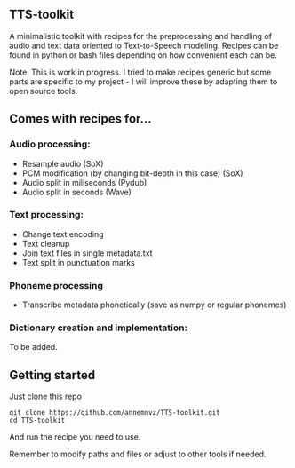 ## TTS-toolkit
A minimalistic toolkit with recipes for the preprocessing and handling of audio and text data oriented to Text-to-Speech modeling. Recipes can be found in python or bash files depending on how convenient each can be.

Note: This is work in progress. I tried to make recipes generic but some parts are specific to my project - I will improve these by adapting them to open source tools.

## Comes with recipes for...
### Audio processing:
- Resample audio (SoX)
- PCM modification (by changing bit-depth in this case) (SoX)
- Audio split in miliseconds (Pydub)
- Audio split in seconds (Wave)

### Text processing:
- Change text encoding
- Text cleanup 
- Join text files in single metadata.txt
- Text split in punctuation marks 

### Phoneme processing
- Transcribe metadata phonetically (save as numpy or regular phonemes)

### Dictionary creation and implementation:
To be added.

## Getting started

Just clone this repo

```
git clone https://github.com/annemnvz/TTS-toolkit.git
cd TTS-toolkit
```

And run the recipe you need to use. 

Remember to modify paths and files or adjust to other tools if needed.
